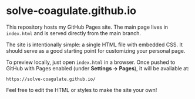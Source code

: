 # solve-coagulate.github.io

This repository hosts my GitHub Pages site. The main page lives in `index.html` and is served directly from the main branch.

The site is intentionally simple: a single HTML file with embedded CSS. It should serve as a good starting point for customizing your personal page.

To preview locally, just open `index.html` in a browser. Once pushed to GitHub with Pages enabled (under **Settings -> Pages**), it will be available at:

```
https://solve-coagulate.github.io/
```

Feel free to edit the HTML or styles to make the site your own!
